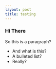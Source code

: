 ```yaml
---
layout: post
title: testing
---
```

### Hi There

So this is a paragraph?
 * And what is this?
 * A bulleted list?
 * Really?
